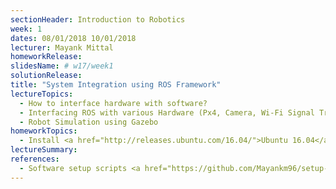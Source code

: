 ```yaml
---
sectionHeader: Introduction to Robotics
week: 1
dates: 08/01/2018 10/01/2018
lecturer: Mayank Mittal
homeworkRelease:
slidesName: # w17/week1
solutionRelease:
title: "System Integration using ROS Framework"
lectureTopics:
  - How to interface hardware with software?
  - Interfacing ROS with various Hardware (Px4, Camera, Wi-Fi Signal Tracker, DecaWare)
  - Robot Simulation using Gazebo
homeworkTopics:
  - Install <a href="http://releases.ubuntu.com/16.04/">Ubuntu 16.04</a> and <a href="http://wiki.ros.org/kinetic">ROS Kinetic</a> on laptop
lectureSummary:
references:
  - Software setup scripts <a href="https://github.com/Mayankm96/setup-ubuntu">here</a>
---
```


